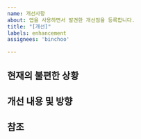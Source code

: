 ```yaml
---
name: 개선사항
about: 앱을 사용하면서 발견한 개선점을 등록합니다.
title: "[개선]"
labels: enhancement
assignees: 'binchoo'

---
```

## 현재의 불편한 상황

## 개선 내용 및 방향

## 참조
